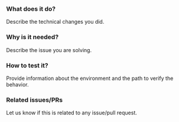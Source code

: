 <!--
Hello 👋 Thank you for submitting a pull request.

To help us merge your PR, make sure to follow the instructions below:

- Create or update the documentation
- Refer to the issue you are closing in the PR description - fix #issue
- Specify if the PR is in WIP (work in progress) state or ready to be merged.

Please ensure you read through the Contributing Guide: https://github.com/flyerhq/flutter_chat_ui/blob/main/CONTRIBUTING.md
-->

### What does it do?

Describe the technical changes you did.

### Why is it needed?

Describe the issue you are solving.

### How to test it?

Provide information about the environment and the path to verify the behavior.

### Related issues/PRs

Let us know if this is related to any issue/pull request.

